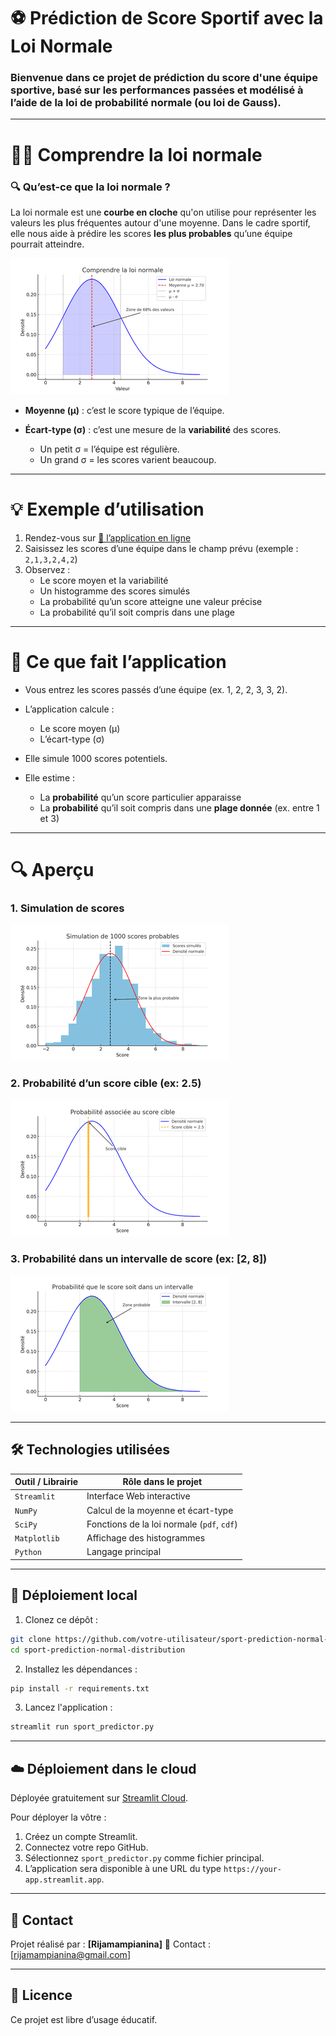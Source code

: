 # ⚽ Prédiction de Score Sportif avec la Loi Normale

### Bienvenue dans ce projet de prédiction du score d'une équipe sportive, basé sur **les performances passées** et modélisé à l’aide de la **loi de probabilité normale (ou loi de Gauss)**.

---
# 🧑‍🏫 Comprendre la loi normale

### 🔍 Qu’est-ce que la **loi normale** ?

La loi normale est une **courbe en cloche** qu'on utilise pour représenter les valeurs les plus fréquentes autour d'une moyenne. Dans le cadre sportif, elle nous aide à prédire les scores **les plus probables** qu’une équipe pourrait atteindre.

![Loi Normale](assets/gauss_curve.png)

* **Moyenne (μ)** : c’est le score typique de l’équipe.
* **Écart-type (σ)** : c’est une mesure de la **variabilité** des scores.

  * Un petit σ = l’équipe est régulière.
  * Un grand σ = les scores varient beaucoup.

---

# 💡 Exemple d’utilisation

1. Rendez-vous sur [🔗 l’application en ligne](https://sport-prediction.streamlit.app)
2. Saisissez les scores d’une équipe dans le champ prévu (exemple : `2,1,3,2,4,2`)
3. Observez :
   * Le score moyen et la variabilité
   * Un histogramme des scores simulés
   * La probabilité qu’un score atteigne une valeur précise
   * La probabilité qu’il soit compris dans une plage

---

# 🧠 Ce que fait l’application

* Vous entrez les scores passés d’une équipe (ex. 1, 2, 2, 3, 3, 2).
* L’application calcule :

  * Le score moyen (μ)
  * L’écart-type (σ)
* Elle simule 1000 scores potentiels.
* Elle estime :

  * La **probabilité** qu’un score particulier apparaisse
  * La **probabilité** qu’il soit compris dans une **plage donnée** (ex. entre 1 et 3)

---
# 🔍 Aperçu 

### 1. Simulation de scores
![Simulation](assets/sim1.png)


### 2. Probabilité d’un score cible (ex: 2.5)
![Score cible](assets/score1.png)


### 3. Probabilité dans un intervalle de score (ex: [2, 8])
![Intervalle](assets/int1.png)

---
## 🛠️ Technologies utilisées

| Outil / Librairie | Rôle dans le projet                        |
| ----------------- | ------------------------------------------ |
| `Streamlit`       | Interface Web interactive                  |
| `NumPy`           | Calcul de la moyenne et écart-type         |
| `SciPy`           | Fonctions de la loi normale (`pdf`, `cdf`) |
| `Matplotlib`      | Affichage des histogrammes                 |
| `Python`          | Langage principal                          |

---

## 🚀 Déploiement local

1. Clonez ce dépôt :

```bash
git clone https://github.com/votre-utilisateur/sport-prediction-normal-distribution.git
cd sport-prediction-normal-distribution
```

2. Installez les dépendances :

```bash
pip install -r requirements.txt
```

3. Lancez l'application :

```bash
streamlit run sport_predictor.py
```

---

## ☁️ Déploiement dans le cloud

Déployée gratuitement sur [Streamlit Cloud](https://streamlit.io/cloud).

Pour déployer la vôtre :

1. Créez un compte Streamlit.
2. Connectez votre repo GitHub.
3. Sélectionnez `sport_predictor.py` comme fichier principal.
4. L’application sera disponible à une URL du type `https://your-app.streamlit.app`.

---

## 📧 Contact

Projet réalisé par : **\[Rijamampianina]**
📩 Contact : \[[rijamampianina@gmail.com](mailto:rijamampianina@gmail.com)]

---

## 📄 Licence

Ce projet est libre d’usage éducatif.
